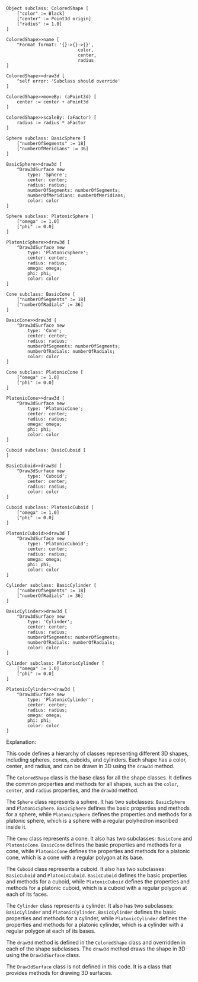 ```smalltalk

Object subclass: ColoredShape [
    ["color" := Black]
    ["center" := Point3d origin]
    ["radius" := 1.0]
]

ColoredShape>>name [
    ^Format format: '{}->{}->{}',
                           color,
                           center,
                           radius
]

ColoredShape>>draw3d [
    ^self error: 'Subclass should override'
]

ColoredShape>>moveBy: (aPoint3d) [
    center := center + aPoint3d
]

ColoredShape>>scaleBy: (aFactor) [
    radius := radius * aFactor
]

Sphere subclass: BasicSphere [
    ["numberOfSegments" := 18]
    ["numberOfMeridians" := 36]
]

BasicSphere>>draw3d [
    ^Draw3dSurface new
        type: 'Sphere';
        center: center;
        radius: radius;
        numberOfSegments: numberOfSegments;
        numberOfMeridians: numberOfMeridians;
        color: color
]

Sphere subclass: PlatonicSphere [
    ["omega" := 1.0]
    ["phi" := 0.0]
]

PlatonicSphere>>draw3d [
    ^Draw3dSurface new
        type: 'PlatonicSphere';
        center: center;
        radius: radius;
        omega: omega;
        phi: phi;
        color: color
]

Cone subclass: BasicCone [
    ["numberOfSegments" := 18]
    ["numberOfRadials" := 36]
]

BasicCone>>draw3d [
    ^Draw3dSurface new
        type: 'Cone';
        center: center;
        radius: radius;
        numberOfSegments: numberOfSegments;
        numberOfRadials: numberOfRadials;
        color: color
]

Cone subclass: PlatonicCone [
    ["omega" := 1.0]
    ["phi" := 0.0]
]

PlatonicCone>>draw3d [
    ^Draw3dSurface new
        type: 'PlatonicCone';
        center: center;
        radius: radius;
        omega: omega;
        phi: phi;
        color: color
]

Cuboid subclass: BasicCuboid [
]

BasicCuboid>>draw3d [
    ^Draw3dSurface new
        type: 'Cuboid';
        center: center;
        radius: radius;
        color: color
]

Cuboid subclass: PlatonicCuboid [
    ["omega" := 1.0]
    ["phi" := 0.0]
]

PlatonicCuboid>>draw3d [
    ^Draw3dSurface new
        type: 'PlatonicCuboid';
        center: center;
        radius: radius;
        omega: omega;
        phi: phi;
        color: color
]

Cylinder subclass: BasicCylinder [
    ["numberOfSegments" := 18]
    ["numberOfRadials" := 36]
]

BasicCylinder>>draw3d [
    ^Draw3dSurface new
        type: 'Cylinder';
        center: center;
        radius: radius;
        numberOfSegments: numberOfSegments;
        numberOfRadials: numberOfRadials;
        color: color
]

Cylinder subclass: PlatonicCylinder [
    ["omega" := 1.0]
    ["phi" := 0.0]
]

PlatonicCylinder>>draw3d [
    ^Draw3dSurface new
        type: 'PlatonicCylinder';
        center: center;
        radius: radius;
        omega: omega;
        phi: phi;
        color: color
]
```

Explanation:

This code defines a hierarchy of classes representing different 3D shapes, including spheres, cones, cuboids, and cylinders. Each shape has a color, center, and radius, and can be drawn in 3D using the `draw3d` method.

The `ColoredShape` class is the base class for all the shape classes. It defines the common properties and methods for all shapes, such as the `color`, `center`, and `radius` properties, and the `draw3d` method.

The `Sphere` class represents a sphere. It has two subclasses: `BasicSphere` and `PlatonicSphere`. `BasicSphere` defines the basic properties and methods for a sphere, while `PlatonicSphere` defines the properties and methods for a platonic sphere, which is a sphere with a regular polyhedron inscribed inside it.

The `Cone` class represents a cone. It also has two subclasses: `BasicCone` and `PlatonicCone`. `BasicCone` defines the basic properties and methods for a cone, while `PlatonicCone` defines the properties and methods for a platonic cone, which is a cone with a regular polygon at its base.

The `Cuboid` class represents a cuboid. It also has two subclasses: `BasicCuboid` and `PlatonicCuboid`. `BasicCuboid` defines the basic properties and methods for a cuboid, while `PlatonicCuboid` defines the properties and methods for a platonic cuboid, which is a cuboid with a regular polygon at each of its faces.

The `Cylinder` class represents a cylinder. It also has two subclasses: `BasicCylinder` and `PlatonicCylinder`. `BasicCylinder` defines the basic properties and methods for a cylinder, while `PlatonicCylinder` defines the properties and methods for a platonic cylinder, which is a cylinder with a regular polygon at each of its bases.

The `draw3d` method is defined in the `ColoredShape` class and overridden in each of the shape subclasses. The `draw3d` method draws the shape in 3D using the `Draw3dSurface` class.

The `Draw3dSurface` class is not defined in this code. It is a class that provides methods for drawing 3D surfaces.